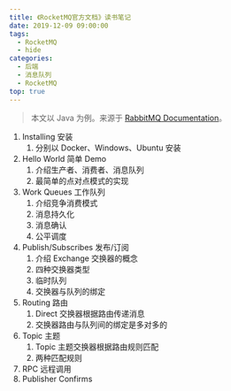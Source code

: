 ```yaml
---
title: 《RocketMQ官方文档》读书笔记
date: 2019-12-09 09:00:00
tags:
  - RocketMQ
  - hide
categories:
  - 后端
  - 消息队列
  - RocketMQ
top: true
---
```


> 本文以 Java 为例。来源于 [RabbitMQ Documentation](https://www.rabbitmq.com/documentation.html)。

<!-- more -->

1. Installing 安装
   1. 分别以 Docker、Windows、Ubuntu 安装
2. Hello World 简单 Demo
   1. 介绍生产者、消费者、消息队列
   2. 最简单的点对点模式的实现
3. Work Queues 工作队列
   1. 介绍竞争消费模式
   2. 消息持久化
   3. 消息确认
   4. 公平调度
4. Publish/Subscribes 发布/订阅
   1. 介绍 Exchange 交换器的概念
   2. 四种交换器类型
   3. 临时队列
   4. 交换器与队列的绑定
5. Routing 路由
   1. Direct 交换器根据路由传递消息
   2. 交换器路由与队列间的绑定是多对多的
6. Topic 主题
   1. Topic 主题交换器根据路由规则匹配
   2. 两种匹配规则
7. RPC 远程调用
8. Publisher Confirms
